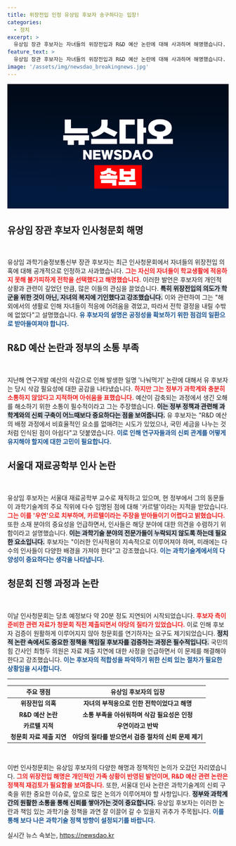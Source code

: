 ```yaml
---
title: 위장전입 인정 유상임 후보자 송구하다는 입장!
categories:
  - 정치
excerpt: >
  유상임 장관 후보자는 자녀들의 위장전입과 R&D 예산 논란에 대해 사과하며 해명했습니다. 부적응으로 인한 전학을 주장하고 소통 부족 문제를 지적하며, 인사 논란에는 우연이라고 밝혔습니다. 청문회에서 여야 의원들의 강한 질의가 이어졌습니다.
feature_text: >
  유상임 장관 후보자는 자녀들의 위장전입과 R&D 예산 논란에 대해 사과하며 해명했습니다. 부적응으로 인한 전학을 주장하고 소통 부족 문제를 지적하며, 인사 논란에는 우연이라고 밝혔습니다. 청문회에서 여야 의원들의 강한 질의가 이어졌습니다.
image: '/assets/img/newsdao_breakingnews.jpg'
---
```


<p><img src="/assets/img/newsdao_breakingnews.jpg" alt="cryptoinkorea 속보" /></p>

<h2 data-ke-size="size26">유상임 장관 후보자 인사청문회 해명</h2>

<p data-ke-size="size16">&nbsp;</p>

<p>유상임 과학기술정보통신부 장관 후보자는 최근 인사청문회에서 자녀들의 위장전입 의혹에 대해 공개적으로 인정하고 사과했습니다. <b><span style="color: #ee2323;">그는 자신의 자녀들이 학교생활에 적응하지 못해 불가피하게 전학을 선택했다고 해명했습니다.</span></b> 이러한 발언은 후보자의 개인적 상황과 관련이 깊었던 만큼, 많은 이들의 관심을 끌었습니다. <b><span style="background-color: #21538527;">특히 위장전입의 의도가 학군을 위한 것이 아닌, 자녀의 복지에 기인했다고 강조했습니다.</span></b> 이와 관련하여 그는 "해외에서의 생활로 인해 자녀들이 적응에 어려움을 겪었고, 따라서 전학 결정을 내릴 수밖에 없었다"고 설명했습니다. <b><span style="color: #1a5490;">유 후보자의 설명은 공정성을 확보하기 위한 점검의 일환으로 받아들여져야 합니다.</span></b> </p>

<h2 data-ke-size="size26">R&D 예산 논란과 정부의 소통 부족</h2>

<p data-ke-size="size16">&nbsp;</p>

<p>지난해 연구개발 예산의 삭감으로 인해 발생한 일명 '나눠먹기' 논란에 대해서 유 후보자는 당시 삭감 필요성에 대한 공감을 나타냈습니다. <b><span style="color: #ee2323;">하지만 그는 정부가 과학계와 충분히 소통하지 않았다고 지적하며 아쉬움을 표했습니다.</span></b> 예산이 감축되는 과정에서 생긴 오해를 해소하기 위한 소통이 필수적이라고 그는 주장했습니다. <b><span style="background-color: #21538527;">이는 정부 정책과 관련해 과학계와의 신뢰 구축이 어느때보다 중요하다는 점을 보여줍니다.</span></b> 유 후보자는 "R&amp;D 예산의 배정 과정에서 비효율적인 요소를 없애려는 시도가 있었으나, 국민 세금을 나누는 것처럼 인식된 점이 아쉽다"고 덧붙였습니다. <b><span style="color: #1a5490;">이로 인해 연구자들과의 신뢰 관계를 어떻게 유지해야 할지에 대한 고민이 필요합니다.</span></b> </p>

<h2 data-ke-size="size26">서울대 재료공학부 인사 논란</h2>

<p data-ke-size="size16">&nbsp;</p>

<p>유상임 후보자는 서울대 재료공학부 교수로 재직하고 있으며, 현 정부에서 그의 동문들이 과학기술계의 주요 직위에 다수 임명된 점에 대해 '카르텔'이라는 지적을 받았습니다. <b><span style="color: #ee2323;">그는 이를 '우연'으로 치부하며, 카르텔이라는 주장을 받아들이기 어렵다고 밝혔습니다.</span></b> 또한 소재 분야의 중요성을 언급하면서, 인사들은 해당 분야에 대한 의견을 수렴하기 위함이라고 설명했습니다. <b><span style="background-color: #21538527;">이는 과학기술 분야의 전문가들이 누락되지 않도록 하는데 필요한 요소입니다.</span></b> 후보자는 "이러한 인사적용이 지속적으로 이루어져야 하며, 미래에는 다수의 인사들이 다양한 배경을 가져야 한다"고 강조했습니다. <b><span style="color: #1a5490;">이는 과학기술계에서의 다양성이 중요하다는 생각을 나타냅니다.</span></b> </p>

<h2 data-ke-size="size26">청문회 진행 과정과 논란</h2>

<p data-ke-size="size16">&nbsp;</p>

<p>이날 인사청문회는 당초 예정보다 약 20분 정도 지연되어 시작되었습니다. <b><span style="color: #ee2323;">후보자 측이 준비한 관련 자료가 청문회 직전 제출되면서 야당의 질타가 있었습니다.</span></b> 이로 인해 후보자 검증이 원활하게 이루어지지 않아 청문회를 연기하자는 요구도 제기되었습니다. <b><span style="background-color: #21538527;">정치적 논란 속에서도 중요한 정책을 책임질 후보자를 검증하는 과정은 필수적입니다.</span></b> 국민의힘 간사인 최형두 의원은 자료 제출 지연에 대한 사정을 언급하면서 이 문제를 해결해야 한다고 강조했습니다. <b><span style="color: #1a5490;">이는 후보자의 적합성을 파악하기 위한 신뢰 있는 절차가 필요한 상황임을 시사합니다.</span></b> </p>

<hr>

<table style="width: 100%;">
    <thead>
        <tr>
            <th style="text-align: center;">주요 쟁점</th>
            <th style="text-align: center;">유상임 후보자의 입장</th>
        </tr>
    </thead>
    <tbody>
        <tr>
            <td style="text-align: center;"><b>위장전입 의혹</b></td>
            <td style="text-align: center;"><b>자녀의 부적응으로 인한 전학이었다고 해명</b></td>
        </tr>
        <tr>
            <td style="text-align: center;"><b>R&D 예산 논란</b></td>
            <td style="text-align: center;"><b>소통 부족을 아쉬워하며 삭감 필요성은 인정</b></td>
        </tr>
        <tr>
            <td style="text-align: center;"><b>카르텔 지적</b></td>
            <td style="text-align: center;"><b>우연이라고 반박</b></td>
        </tr>
        <tr>
            <td style="text-align: center;"><b>청문회 자료 제출 지연</b></td>
            <td style="text-align: center;"><b>야당의 질타를 받으면서 검증 절차의 신뢰 문제 제기</b></td>
        </tr>
    </tbody>
</table>

<p data-ke-size="size16">&nbsp;</p>

<p>이번 인사청문회는 유상임 후보자의 다양한 해명과 정책적인 논의가 오갔던 자리였습니다. <b><span style="color: #ee2323;">그의 위장전입 해명은 개인적인 가족 상황이 반영된 발언이며, R&amp;D 예산 관련 논란은 정책적 재검토가 필요함을 보여줍니다.</span></b> 또한, 서울대 인사 논란은 과학기술계의 신뢰 구축을 위한 중요한 이슈로, 앞으로 많은 논의가 이루어져야 할 사항입니다. <b><span style="background-color: #21538527;">정부와 과학계 간의 원활한 소통을 통해 신뢰를 쌓아가는 것이 중요합니다.</span></b> 유상임 후보자는 이러한 논란과 책임 있는 과학기술 정책을 과연 잘 이끌어 갈 수 있을지 귀추가 주목됩니다. <b><span style="color: #1a5490;">이를 통해 보다 나은 과학기술 정책 방향이 설정되기를 바랍니다.</span></b></p>
실시간 뉴스 속보는, <a href="https://newsdao.kr" rel="dofollow">https://newsdao.kr</a>


